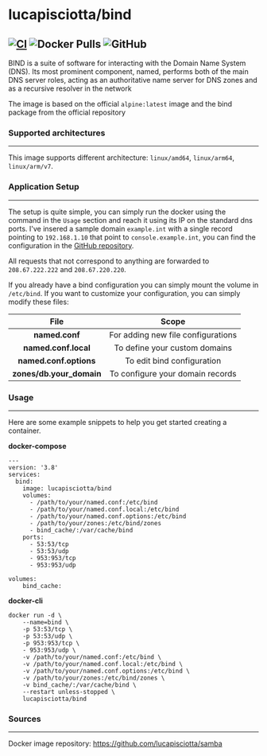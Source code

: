 # lucapisciotta/bind
[![CI](https://github.com/lucapisciotta/bind/actions/workflows/main.yml/badge.svg)](https://github.com/lucapisciotta/bind/actions/workflows/main.yml)
![Docker Pulls](https://img.shields.io/docker/pulls/lucapisciotta/bind)
![GitHub](https://img.shields.io/github/license/lucapisciotta/bind)
------------------------
BIND is a suite of software for interacting with the Domain Name System (DNS). Its most prominent component, named, performs both of the main DNS server roles, acting as an authoritative name server for DNS zones and as a recursive resolver in the network

The image is based on the official `alpine:latest` image and the bind package from the official repository

### Supported architectures
------------------------
This image supports different architecture: `linux/amd64`, `linux/arm64`, `linux/arm/v7`.

### Application Setup
------------------------
The setup is quite simple, you can simply run the docker using the command in the `Usage` section and reach it using its IP on the standard dns ports.
I've insered a sample domain `example.int` with a single record pointing to `192.168.1.10` that point to `console.example.int`, you can find the configuration in the [GitHub repository](https://github.com/lucapisciotta/bind).

All requests that not correspond to anything are forwarded to `208.67.222.222` and `208.67.220.220`.

If you already have a bind configuration you can simply mount the volume in `/etc/bind`.
If you want to customize your configuration, you can simply modify these files:

| File | Scope |
| :---: | :---: |
| **named.conf** | For adding new file configurations |
| **named.conf.local** | To define your custom domains |
| **named.conf.options** | To edit bind configuration |
| **zones/db.your_domain** | To configure your domain records |

### Usage
------------------------
Here are some example snippets to help you get started creating a container.

**docker-compose**
```
---
version: '3.8'
services:
  bind:
    image: lucapisciotta/bind
    volumes:
      - /path/to/your/named.conf:/etc/bind
      - /path/to/your/named.conf.local:/etc/bind
      - /path/to/your/named.conf.options:/etc/bind
      - /path/to/your/zones:/etc/bind/zones
      - bind_cache/:/var/cache/bind
    ports:
      - 53:53/tcp
      - 53:53/udp
      - 953:953/tcp
      - 953:953/udp

volumes:
    bind_cache:

```
**docker-cli**
```
docker run -d \
    --name=bind \
    -p 53:53/tcp \
    -p 53:53/udp \
    -p 953:953/tcp \
    - 953:953/udp \
    -v /path/to/your/named.conf:/etc/bind \
    -v /path/to/your/named.conf.local:/etc/bind \
    -v /path/to/your/named.conf.options:/etc/bind \
    -v /path/to/your/zones:/etc/bind/zones \
    -v bind_cache/:/var/cache/bind \
    --restart unless-stopped \
    lucapisciotta/bind
```

### Sources
------------------------
Docker image repository: https://github.com/lucapisciotta/samba
